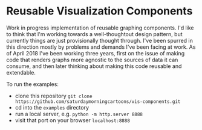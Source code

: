 # Reusable Visualization Components

Work in progress implementation of reusable graphing components. I'd like to think that I'm working towards a well-thoughtout design pattern, but currently things are just provisionally thought through. I've been spurred in this direction mostly by problems and demands I've been facing at work. As of April 2018 I've been working three years, first on the issue of making code that renders graphs more agnostic to the sources of data it can consume, and then later thinking about making this code reusable and extendable.

To run the examples:

- clone this repository `git clone https://github.com/saturdaymorningcartoons/vis-components.git`
- cd into the `examples` directory
- run a local server, e.g. `python -m http.server 8888`
- visit that port on your browser `localhost:8888`
